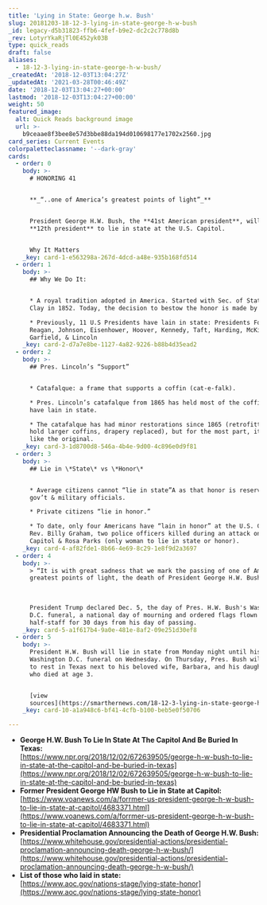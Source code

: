 ```yaml
---
title: 'Lying in State: George h.w. Bush'
slug: 20181203-18-12-3-lying-in-state-george-h-w-bush
_id: legacy-d5b31823-ffb6-4fef-b9e2-dc2c2c778d8b
_rev: LotyrYkaRjTl0E452yk03B
type: quick_reads
draft: false
aliases:
  - 18-12-3-lying-in-state-george-h-w-bush/
_createdAt: '2018-12-03T13:04:27Z'
_updatedAt: '2021-03-28T00:46:49Z'
date: '2018-12-03T13:04:27+00:00'
lastmod: '2018-12-03T13:04:27+00:00'
weight: 50
featured_image:
  alt: Quick Reads background image
  url: >-
    b9ceaae8f3bee8e57d3bbe88da194d010698177e1702x2560.jpg
card_series: Current Events
colorpaletteclassname: '--dark-gray'
cards:
  - order: 0
    body: >-
      # HONORING 41


      **_“..one of America’s greatest points of light”_**


      President George H.W. Bush, the **41st American president**, will be the
      **12th president** to lie in state at the U.S. Capitol.


      Why It Matters
    _key: card-1-e563298a-267d-4dcd-a48e-935b168fd514
  - order: 1
    body: >-
      ## Why We Do It:


      * A royal tradition adopted in America. Started with Sec. of State Henry
      Clay in 1852. Today, the decision to bestow the honor is made by Congress.

      * Previously, 11 U.S Presidents have lain in state: Presidents Ford,
      Reagan, Johnson, Eisenhower, Hoover, Kennedy, Taft, Harding, McKinley,
      Garfield, & Lincoln
    _key: card-2-d7a7e8be-1127-4a82-9226-b88b4d35ead2
  - order: 2
    body: >-
      ## Pres. Lincoln’s “Support”


      * Catafalque: a frame that supports a coffin (cat-e-falk).

      * Pres. Lincoln’s catafalque from 1865 has held most of the coffins that
      have lain in state.

      * The catafalque has had minor restorations since 1865 (retrofitted to
      hold larger coffins, drapery replaced), but for the most part, it remains
      like the original.
    _key: card-3-1d8700d8-546a-4b4e-9d00-4c896e0d9f81
  - order: 3
    body: >-
      ## Lie in \*State\* vs \*Honor\*


      * Average citizens cannot “lie in state”A as that honor is reserved forA
      gov’t & military officials.

      * Private citizens “lie in honor.”

      * To date, only four Americans have “lain in honor” at the U.S. Capitol:
      Rev. Billy Graham, two police officers killed during an attack on the U.S.
      Capitol & Rosa Parks (only woman to lie in state or honor).
    _key: card-4-af82fde1-8b66-4e69-8c29-1e8f9d2a3697
  - order: 4
    body: >-
      > “It is with great sadness that we mark the passing of one of America’s
      greatest points of light, the death of President George H.W. Bush.”  
        
        
        
      President Trump declared Dec. 5, the day of Pres. H.W. Bush's Washington
      D.C. funeral, a national day of mourning and ordered flags flown
      half-staff for 30 days from his day of passing.
    _key: card-5-a1f617b4-9a0e-481e-8af2-09e251d30ef8
  - order: 5
    body: >-
      President H.W. Bush will lie in state from Monday night until his
      Washington D.C. funeral on Wednesday. On Thursday, Pres. Bush will be laid
      to rest in Texas next to his beloved wife, Barbara, and his daughter Robin
      who died at age 3.


      [view
      sources](https://smarthernews.com/18-12-3-lying-in-state-george-h-w-bush/)
    _key: card-10-a1a948c6-bf41-4cfb-b100-beb5e0f50706

---
```

* **George H.W. Bush To Lie In State At The Capitol And Be Buried In Texas:**  
[https://www.npr.org/2018/12/02/672639505/george-h-w-bush-to-lie-in-state-at-the-capitol-and-be-buried-in-texas](https://www.npr.org/2018/12/02/672639505/george-h-w-bush-to-lie-in-state-at-the-capitol-and-be-buried-in-texas)
* **Former President George HW Bush to Lie in State at Capitol:**  
[https://www.voanews.com/a/forrmer-us-president-george-h-w-bush-to-lie-in-state-at-capitol/4683371.html](https://www.voanews.com/a/forrmer-us-president-george-h-w-bush-to-lie-in-state-at-capitol/4683371.html)
* **Presidential Proclamation Announcing the Death of George H.W. Bush:**  
[https://www.whitehouse.gov/presidential-actions/presidential-proclamation-announcing-death-george-h-w-bush/](https://www.whitehouse.gov/presidential-actions/presidential-proclamation-announcing-death-george-h-w-bush/)
* **List of those who laid in state:**  
[https://www.aoc.gov/nations-stage/lying-state-honor](https://www.aoc.gov/nations-stage/lying-state-honor)